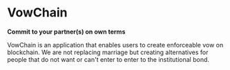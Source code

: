 # VowChain

**Commit to your partner(s) on own terms**

VowChain is an application that enables users to create enforceable vow on blockchain. We are not replacing marriage but creating alternatives for people that do not want or can't enter to enter to the institutional bond.
